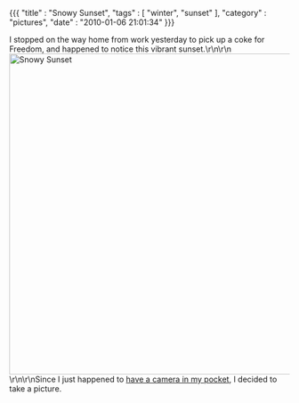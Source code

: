 {{{ "title" : "Snowy Sunset", "tags" : [ "winter", "sunset" ], "category" : "pictures", "date" : "2010-01-06 21:01:34" }}}

I stopped on the way home from work yesterday to pick up a coke for Freedom, and happened to notice this vibrant sunset.\r\n\r\n<a href="http://mark-ott.info/blog/wp-content/uploads/2010/01/sdc10063_sm.jpg"><img class="aligncenter size-full wp-image-228" title="Snowy Sunset" src="http://mark-ott.info/blog/wp-content/uploads/2010/01/sdc10063_sm.jpg" alt="Snowy Sunset" width="900" height="577" /></a>\r\n\r\nSince I just happened to <a href="http://mark-ott.info/blog/?p=232" target="_self">have a camera in my pocket</a>, I decided to take a picture.